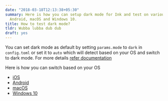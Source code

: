 ```yaml
---
date: "2018-03-18T12:13:38+05:30"
summary: Here is how you can setup dark mode for Ink and test on various OS like iOS,
  Android, macOS and Windows 10.
title: How to test dark mode?
tldr: Wubba lubba dub dub
draft: yes
---
```


You can set dark mode as default by setting `params.mode` to `dark` in `config.toml` or set it to `auto` which will detect based on your OS and switch to dark mode. For more details [refer documentation](https://github.com/knadh/hugo-ink#configuration)

Here is how you can switch based on your OS

* [iOS](https://www.howtogeek.com/440078/how-to-enable-dark-mode-on-your-iphone-and-ipad/)
* [Android](https://9to5google.com/2018/12/17/android-dark-mode-theme-pie/)
* [macOS](https://support.apple.com/en-in/HT208976)
* [Windows 10](https://www.cnet.com/how-to/turn-on-the-dark-mode-in-windows-10/)
